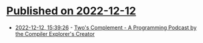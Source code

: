 # [Published on 2022-12-12](index.md)

* [2022-12-12, 15:39:26](https://lobste.rs/s/saj28g/two_s_complement_programming_podcast_by) - [Two's Complement - A Programming Podcast by the Compiler Explorer's Creator](https://www.twoscomplement.org/)
